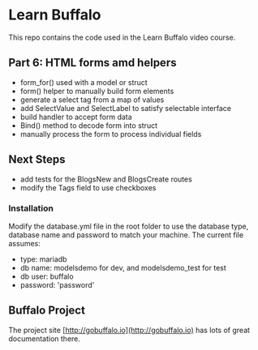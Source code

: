 # Learn Buffalo

This repo contains the code used in the Learn Buffalo video course.

## Part 6: HTML forms amd helpers

* form_for() used with a model or struct
* form() helper to manually build form elements
* generate a select tag from a map of values
* add SelectValue and SelectLabel to satisfy selectable interface
* build handler to accept form data
* Bind() method to decode form into struct
* manually process the form to process individual fields

## Next Steps

* add tests for the BlogsNew and BlogsCreate routes
* modify the Tags field to use checkboxes

### Installation

Modify the database.yml file in the root folder to use the database type, database name and password to match your machine.
The current file assumes:
* type: mariadb
* db name: modelsdemo for dev, and modelsdemo_test for test
* db user: buffalo
* password: 'password'

## Buffalo Project

The project site [http://gobuffalo.io](http://gobuffalo.io) has lots of great documentation there.
